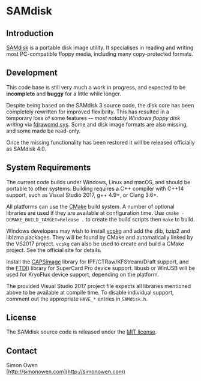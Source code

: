 # SAMdisk


## Introduction

[SAMdisk](http://simonowen.com/samdisk/) is a portable disk image utility. It specialises in reading and writing most PC-compatible floppy media, including many copy-protected formats.


## Development

This code base is still very much a work in progress, and expected to be **incomplete** and **buggy** for a little while longer.

Despite being based on the SAMdisk 3 source code, the disk core has been completely rewritten for improved flexibility. This has resulted in a temporary loss of some features -- *most notably Windows floppy disk writing* via [fdrawcmd.sys](http://simonowen.com/fdrawcmd/). Some and disk image formats are also missing, and some made be read-only.

Once the missing functionality has been restored it will be released officially as SAMdisk 4.0.


## System Requirements

The current code builds under Windows, Linux and macOS, and should be portable to other systems. Building requires a C++ compiler with C++14 support, such as Visual Studio 2017, g++ 4.9+, or Clang 3.6+.

All platforms can use the [CMake](https://cmake.org/) build system. A number of optional libraries are used if they are available at configuration time. Use `cmake -DCMAKE_BUILD_TARGET=Release .` to create the build scripts then `make` to build.

Windows developers may wish to install [vcpkg](https://github.com/Microsoft/vcpkg) and add the zlib, bzip2 and liblzma packages. They will be found by CMake and automatically linked by the VS2017 project. `vcpkg` can also be used to create and build a CMake project. See the official site for details.

Install the [CAPSimage](http://www.softpres.org/download) library for IPF/CTRaw/KFStream/Draft support, and the [FTDI](http://www.ftdichip.com/Drivers/D2XX.htm)) library for SuperCard Pro device support. libusb or WinUSB will be used for KryoFlux device support, depending on the platform.

The provided Visual Studio 2017 project file expects all libraries mentioned above to be available at compile time. To disable individual support,  comment out the appropriate `HAVE_*` entries in `SAMdisk.h`.

## License

The SAMdisk source code is released under the [MIT license](https://tldrlegal.com/license/mit-license).


## Contact

Simon Owen  
[http://simonowen.com](http://simonowen.com)
